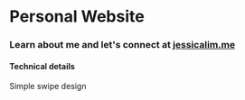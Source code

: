 # Personal Website

### Learn about me and let's connect at [jessicalim.me](https://jessicalim.me)


#### Technical details
Simple swipe design
